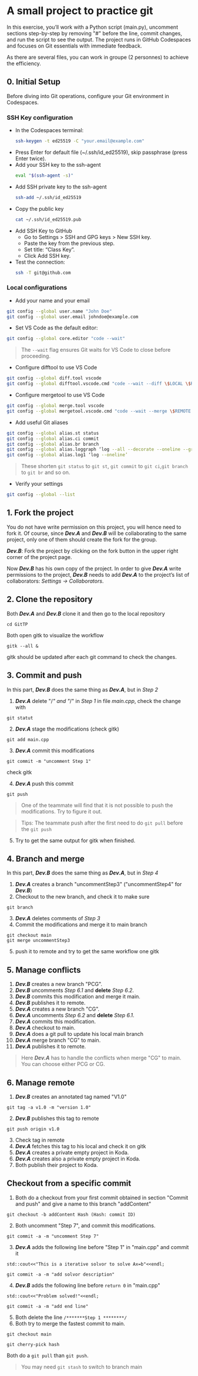 # A small project to practice git 
In this exercise, you’ll work with a Python script (main.py), uncomment sections step-by-step by removing "#" before the line, commit changes, and run the script to see the output. The project runs in GitHub Codespaces and focuses on Git essentials with immediate feedback.

As there are several files, you can work in groupe (2 personnes) to achieve the efficiency. 
## 0. Initial Setup
Before diving into Git operations, configure your Git environment in Codespaces.
### SSH Key configuration
- In the Codespaces terminal:
  ```bash
  ssh-keygen -t ed25519 -C "your.email@example.com"
  ```
- Press Enter for default file (~/.ssh/id_ed25519), skip passphrase (press Enter twice).
- Add your SSH key to the ssh-agent
    ```bash 
    eval "$(ssh-agent -s)"
    ```
- Add SSH private key to the ssh-agent
    ```bash 
    ssh-add ~/.ssh/id_ed25519
    ```
- Copy the public key
     ```bash 
     cat ~/.ssh/id_ed25519.pub
    ```
- Add SSH Key to GitHub
    - Go to Settings > SSH and GPG keys > New SSH key.
    - Paste the key from the previous step.
    - Set title: “Class Key”.
    - Click Add SSH key.
- Test the connection:
     ```bash 
    ssh -T git@github.com
    ```
### Local configurations
- Add your name and your email
```bash
git config --global user.name "John Doe"
git config --global user.email johndoe@example.com
```
- Set VS Code as the default editor:
```bash
git config --global core.editor "code --wait"
```
> The ```--wait``` flag ensures Git waits for VS Code to close before proceeding.
- Configure difftool to use VS Code
```bash
git config --global diff.tool vscode
git config --global difftool.vscode.cmd "code --wait --diff \$LOCAL \$REMOTE"
```
- Configure mergetool to use VS Code
```bash
git config --global merge.tool vscode
git config --global mergetool.vscode.cmd "code --wait --merge \$REMOTE \$LOCAL \$BASE \$MERGED"
```
- Add useful Git aliases
```bash
git config --global alias.st status
git config --global alias.ci commit
git config --global alias.br branch
git config --global alias.loggraph ‘log --all --decorate --oneline --graph’
git config --global alias.log1 ‘log --oneline’
```
> These shorten ```git status``` to ```git st```, ```git commit``` to ```git ci```,```git branch``` to ```git br``` and so on.
- Verify your settings
```bash
git config --global --list
```
## 1. Fork the project
You do not have write permission on this project, you will hence need to fork it. Of course, since ***Dev.A*** and ***Dev.B*** will be collaborating to the same project, only one of them should create the fork for the group.

***Dev.B***: Fork the project by clicking on the fork button in the upper right corner of the project page.

Now ***Dev.B*** has his own copy of the project. In order to give ***Dev.A*** write permissions to the project,
***Dev.B*** needs to add ***Dev.A*** to the project’s list of collaborators: *Settings -> Collaborators*.

## 2. Clone the repository
Both ***Dev.A*** and ***Dev.B*** clone it and then go to the local repository 
```
cd GitTP
```
Both open gitk to visualize the workflow
```
gitk --all &
```
gitk should be updated after each git command to check the changes.
## 3. Commit and push
In this part, ***Dev.B*** does the same thing as ***Dev.A***, but in *Step 2*
1. ***Dev.A*** delete "/*" and "*/" in *Step 1* in file *main.cpp*, check the change with 
```
git statut
```
2. ***Dev.A*** stage the modifications (check gitk)
```
git add main.cpp
```
3. ***Dev.A*** commit this modifications 
```
git commit -m "uncomment Step 1"
```
check gitk

4. ***Dev.A*** push this commit
```
git push
```
> One of the teammate will find that it is not possible to push the modifications. Try to figure it out. 

> Tips: The teammate push after the first need to do ```git pull``` before the ```git push```

5. Try to get the same output for gitk when finished. 

## 4. Branch and merge
In this part, ***Dev.B*** does the same thing as ***Dev.A***, but in *Step 4*
1. ***Dev.A*** creates a branch "uncommentStep3" ("uncommentStep4" for ***Dev.B***)
2. Checkout to the new branch, and check it to make sure
```
git branch
```
3. ***Dev.A*** deletes comments of *Step 3*
4. Commit the modifications and merge it to main branch
```
git checkout main
git merge uncommentStep3
```
5. push it to remote and try to get the same workflow one gitk 

## 5. Manage conflicts 
1. ***Dev.B*** creates a new branch "PCG".
2. ***Dev.B*** uncomments *Step 6.1* and **delete** *Step 6.2*.
3. ***Dev.B*** commits this modification and merge it main. 
4. ***Dev.B*** publishes it to remote.
5. ***Dev.A*** creates a new branch "CG".
6. ***Dev.A*** uncomments *Step 6.2* and **delete** *Step 6.1*.
7. ***Dev.A*** commits this modification.
8. ***Dev.A*** checkout to main.
9. ***Dev.A*** does a git pull to update his local main branch
10. ***Dev.A*** merge branch "CG" to main.  
11. ***Dev.A*** publishes it to remote.

> Here ***Dev.A*** has to handle the conflicts when merge "CG" to main. You can choose either PCG or CG. 

## 6. Manage remote
1. ***Dev.B*** creates an annotated tag named "V1.0"
```
git tag -a v1.0 -m "version 1.0"
```
2. ***Dev.B*** publishes this tag to remote
```
git push origin v1.0 
```
3. Check tag in remote
4. ***Dev.A*** fetches this tag to his local and check it on gitk
5. ***Dev.A*** creates a private empty project in Koda.
6. ***Dev.A*** creates also a private empty project in Koda.
7. Both publish their project to Koda. 

## Checkout from a specific commit 
1. Both do a checkout from your first commit obtained in section "Commit and push" and give a name to this branch "addContent"
```
git checkout -b addContent Hash (Hash: commit ID)
```
2. Both uncomment "Step 7", and commit this modifications. 
```
git commit -a -m "uncomment Step 7"
```
3. ***Dev.A*** adds the following line before "Step 1" in "main.cpp" and commit it
```
std::cout<<"This is a iterative solvor to solve Ax=b"<<endl;
```
```
git commit -a -m "add solvor description"
```
4. ***Dev.B*** adds the following line before ```return 0``` in "main.cpp"
```
std::cout<<"Problem solved!"<<endl;
```
```
git commit -a -m "add end line"
```
5. Both delete the line ```/*******Step 1 ********/``` 
6. Both try to merge the fastest commit to main. 
```
git checkout main
```
```
git cherry-pick hash
```
Both do a ```git pull``` than ```git push```. 
> You may need ```git stash``` to switch to branch main